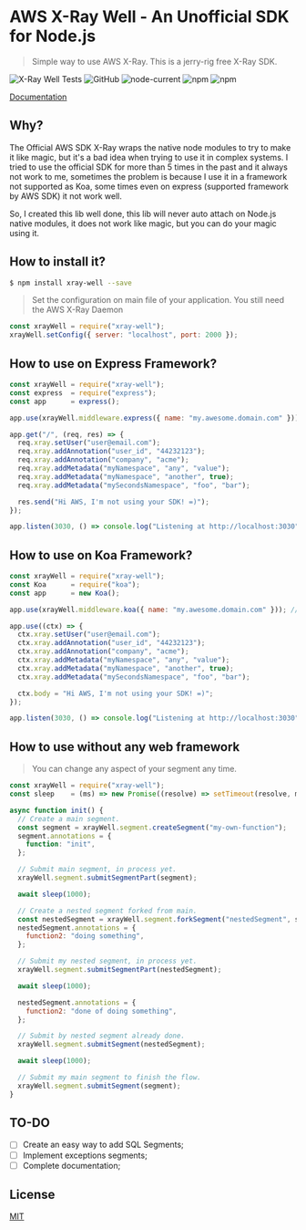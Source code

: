 # AWS X-Ray Well - An Unofficial SDK for Node.js
> Simple way to use AWS X-Ray. This is a jerry-rig free X-Ray SDK.

![X-Ray Well Tests](https://github.com/felipefdl/xray-well/workflows/X-Ray%20Well%20Tests/badge.svg?branch=master)
![GitHub](https://img.shields.io/github/license/felipefdl/xray-well?style=flat-square)
![node-current](https://img.shields.io/node/v/xray-well?style=flat-square)
![npm](https://img.shields.io/npm/dm/xray-well?style=flat-square)
![npm](https://img.shields.io/npm/v/xray-well?color=green&style=flat-square)

[Documentation](https://felipefdl.github.io/xray-well/)

## Why?

The Official AWS SDK X-Ray wraps the native node modules to try to make it like magic, but it's a bad idea when trying to use it in complex systems. I tried to use the official SDK for more than 5 times in the past and it always not work to me, sometimes the problem is because I use it in a framework not supported as Koa, some times even on express (supported framework by AWS SDK) it not work well.

So, I created this lib well done, this lib will never auto attach on Node.js native modules, it does not work like magic, but you can do your magic using it.

## How to install it?

```bash
$ npm install xray-well --save
```

> Set the configuration on main file of your application. You still need the AWS X-Ray Daemon
```javascript
const xrayWell = require("xray-well");
xrayWell.setConfig({ server: "localhost", port: 2000 });
```

## How to use on Express Framework?

```javascript
const xrayWell = require("xray-well");
const express  = require("express");
const app      = express();

app.use(xrayWell.middleware.express({ name: "my.awesome.domain.com" })); // Add it before any another middleware

app.get("/", (req, res) => {
  req.xray.setUser("user@email.com");
  req.xray.addAnnotation("user_id", "44232123");
  req.xray.addAnnotation("company", "acme");
  req.xray.addMetadata("myNamespace", "any", "value");
  req.xray.addMetadata("myNamespace", "another", true);
  req.xray.addMetadata("mySecondsNamespace", "foo", "bar");

  res.send("Hi AWS, I'm not using your SDK! =)");
});

app.listen(3030, () => console.log("Listening at http://localhost:3030"));

```

## How to use on Koa Framework?

```javascript
const xrayWell = require("xray-well");
const Koa      = require("koa");
const app      = new Koa();

app.use(xrayWell.middleware.koa({ name: "my.awesome.domain.com" })); // Add it before any another middleware

app.use((ctx) => {
  ctx.xray.setUser("user@email.com");
  ctx.xray.addAnnotation("user_id", "44232123");
  ctx.xray.addAnnotation("company", "acme");
  ctx.xray.addMetadata("myNamespace", "any", "value");
  ctx.xray.addMetadata("myNamespace", "another", true);
  ctx.xray.addMetadata("mySecondsNamespace", "foo", "bar");

  ctx.body = "Hi AWS, I'm not using your SDK! =)";
});

app.listen(3030, () => console.log("Listening at http://localhost:3030"));

```

## How to use without any web framework

> You can change any aspect of your segment any time.
```javascript
const xrayWell = require("xray-well");
const sleep    = (ms) => new Promise((resolve) => setTimeout(resolve, ms));

async function init() {
  // Create a main segment.
  const segment = xrayWell.segment.createSegment("my-own-function");
  segment.annotations = {
    function: "init",
  };

  // Submit main segment, in process yet.
  xrayWell.segment.submitSegmentPart(segment);

  await sleep(1000);

  // Create a nested segment forked from main.
  const nestedSegment = xrayWell.segment.forkSegment("nestedSegment", segment);
  nestedSegment.annotations = {
    function2: "doing something",
  };

  // Submit my nested segment, in process yet.
  xrayWell.segment.submitSegmentPart(nestedSegment);

  await sleep(1000);

  nestedSegment.annotations = {
    function2: "done of doing something",
  };

  // Submit by nested segment already done.
  xrayWell.segment.submitSegment(nestedSegment);

  await sleep(1000);

  // Submit my main segment to finish the flow.
  xrayWell.segment.submitSegment(segment);
}
```

## TO-DO
- [ ] Create an easy way to add SQL Segments;
- [ ] Implement exceptions segments;
- [ ] Complete documentation;

## License

  [MIT](LICENSE)
